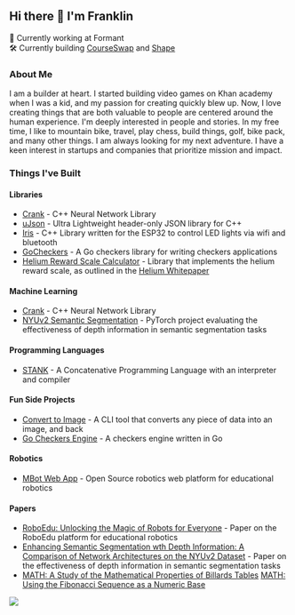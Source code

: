 ## Hi there 👋 I'm Franklin

💼 Currently working at Formant<br>
🛠️ Currently building [CourseSwap](https://courseswap.org) and [Shape](https://buildquickly.io)

### About Me
I am a builder at heart. I started building video games on Khan academy when I was a kid, and my passion for creating quickly blew up. Now, I love creating things that are both valuable to people are centered around the human experience. I'm deeply interested in people and stories. In my free time, I like to mountain bike, travel, play chess, build things, golf, bike pack, and many other things. I am always looking for my next adventure. I have a keen interest in startups and companies that prioritize mission and impact. 

### Things I've Built

#### Libraries

- [Crank](https://github.com/fvolcic/Crank) - C++ Neural Network Library
- [uJson](https://github.com/fvolcic/uJson) - Ultra Lightweight header-only JSON library for C++
- [Iris](https://github.com/fvolcic/Iris) - C++ Library written for the ESP32 to control LED lights via wifi and bluetooth
- [GoCheckers](https://pkg.go.dev/github.com/fvolcic/gocheckers) - A Go checkers library for writing checkers applications
- [Helium Reward Scale Calculator](https://github.com/fvolcic/Helium-Reward-Scale-Calculator) - Library that implements the helium reward scale, as outlined in the [Helium Whitepaper](http://whitepaper.helium.com/)

#### Machine Learning
- [Crank](https://github.com/fvolcic/Crank) - C++ Neural Network Library
- [NYUv2 Semantic Segmentation](https://github.com/fvolcic/NYUv2-Semantic-Segmentation) - PyTorch project evaluating the effectiveness of depth information in semantic segmentation tasks

#### Programming Languages
- [STANK](https://github.com/fvolcic/STANK) - A Concatenative Programming Language with an interpreter and compiler


#### Fun Side Projects
- [Convert to Image](https://github.com/fvolcic/Convert-To-Image) - A CLI tool that converts any piece of data into an image, and back
- [Go Checkers Engine](https://github.com/fvolcic/go-checkers-engine) - A checkers engine written in Go


#### Robotics

- [MBot Web App](https://github.com/fvolcic/mbot-web-app) - Open Source robotics web platform for educational robotics

#### Papers

- [RoboEdu: Unlocking the Magic of Robots for Everyone](https://deepblue.lib.umich.edu/handle/2027.42/176929) - Paper on the RoboEdu platform for educational robotics
- [Enhancing Semantic Segmentation wth Depth Information: A Comparison of Network Architectures on the NYUv2 Dataset](https://github.com/fvolcic/NYUv2-Semantic-Segmentation/blob/main/report.pdf) - Paper on the effectiveness of depth information in semantic segmentation tasks
- [MATH: A Study of the Mathematical Properties of Billards Tables](https://github.com/user-attachments/files/21603722/annotated-389.20Paper.201.20-.20Billiards.pdf)
[MATH: Using the Fibonacci Sequence as a Numeric Base](https://github.com/user-attachments/files/21603714/annotated-389_project2-1.pdf)


![](https://komarev.com/ghpvc/?username=fvolcic&color=green)
